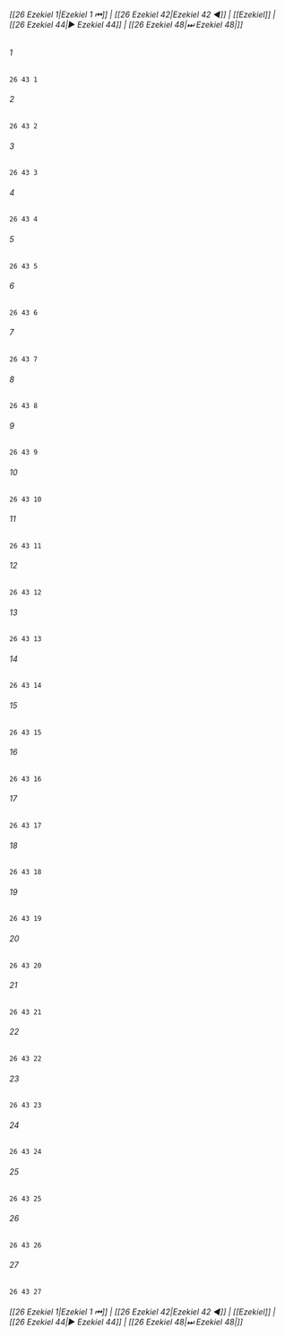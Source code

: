 
###### [[26 Ezekiel 1|Ezekiel 1 ⏮]] | [[26 Ezekiel 42|Ezekiel 42 ◀]] | [[Ezekiel]] | [[26 Ezekiel 44|▶ Ezekiel 44]] | [[26 Ezekiel 48|⏭ Ezekiel 48|]]

###### 1
``` verse
26 43 1 
```
###### 2
``` verse
26 43 2 
```
###### 3
``` verse
26 43 3 
```
###### 4
``` verse
26 43 4 
```
###### 5
``` verse
26 43 5 
```
###### 6
``` verse
26 43 6 
```
###### 7
``` verse
26 43 7 
```
###### 8
``` verse
26 43 8 
```
###### 9
``` verse
26 43 9 
```
###### 10
``` verse
26 43 10 
```
###### 11
``` verse
26 43 11 
```
###### 12
``` verse
26 43 12 
```
###### 13
``` verse
26 43 13 
```
###### 14
``` verse
26 43 14 
```
###### 15
``` verse
26 43 15 
```
###### 16
``` verse
26 43 16 
```
###### 17
``` verse
26 43 17 
```
###### 18
``` verse
26 43 18 
```
###### 19
``` verse
26 43 19 
```
###### 20
``` verse
26 43 20 
```
###### 21
``` verse
26 43 21 
```
###### 22
``` verse
26 43 22 
```
###### 23
``` verse
26 43 23 
```
###### 24
``` verse
26 43 24 
```
###### 25
``` verse
26 43 25 
```
###### 26
``` verse
26 43 26 
```
###### 27
``` verse
26 43 27 
```

###### [[26 Ezekiel 1|Ezekiel 1 ⏮]] | [[26 Ezekiel 42|Ezekiel 42 ◀]] | [[Ezekiel]] | [[26 Ezekiel 44|▶ Ezekiel 44]] | [[26 Ezekiel 48|⏭ Ezekiel 48|]]

